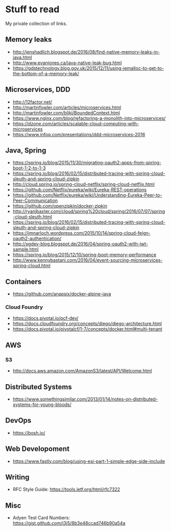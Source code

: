 # Stuff to read

My private collection of links.

## Memory leaks

* http://jenshadlich.blogspot.de/2016/08/find-native-memory-leaks-in-java.html
* http://www.evanjones.ca/java-native-leak-bug.html
* https://gdstechnology.blog.gov.uk/2015/12/11/using-jemalloc-to-get-to-the-bottom-of-a-memory-leak/

## Microservices, DDD

* http://12factor.net/
* http://martinfowler.com/articles/microservices.html
* http://martinfowler.com/bliki/BoundedContext.html
* https://www.nginx.com/blog/refactoring-a-monolith-into-microservices/
* https://dzone.com/articles/scalable-cloud-computing-with-microservices
* https://www.infoq.com/presentations/ddd-microservices-2016

## Java, Spring

* https://spring.io/blog/2015/11/30/migrating-oauth2-apps-from-spring-boot-1-2-to-1-3
* https://spring.io/blog/2016/02/15/distributed-tracing-with-spring-cloud-sleuth-and-spring-cloud-zipkin
* http://cloud.spring.io/spring-cloud-netflix/spring-cloud-netflix.html
* https://github.com/Netflix/eureka/wiki/Eureka-REST-operations
* https://github.com/Netflix/eureka/wiki/Understanding-Eureka-Peer-to-Peer-Communication
* https://github.com/openzipkin/docker-zipkin
* http://ryanjbaxter.com/cloud/spring%20cloud/spring/2016/07/07/spring-cloud-sleuth.html
* https://spring.io/blog/2016/02/15/distributed-tracing-with-spring-cloud-sleuth-and-spring-cloud-zipkin
* https://jmnarloch.wordpress.com/2015/10/14/spring-cloud-feign-oauth2-authentication/
* http://sgdev-blog.blogspot.de/2016/04/spring-oauth2-with-jwt-sample.html
* https://spring.io/blog/2015/12/10/spring-boot-memory-performance
* http://www.kennybastani.com/2016/04/event-sourcing-microservices-spring-cloud.html

## Containers

* https://github.com/anapsix/docker-alpine-java

### Cloud Foundry

* https://docs.pivotal.io/pcf-dev/
* https://docs.cloudfoundry.org/concepts/diego/diego-architecture.html
* https://docs.pivotal.io/pivotalcf/1-7/concepts/docker.html#multi-tenant

## AWS
### S3

* http://docs.aws.amazon.com/AmazonS3/latest/API/Welcome.html

## Distributed Systems

* https://www.somethingsimilar.com/2013/01/14/notes-on-distributed-systems-for-young-bloods/

## DevOps

* https://bosh.io/

## Web Developoment

* https://www.fastly.com/blog/using-esi-part-1-simple-edge-side-include

## Writing

* RFC Style Guide: https://tools.ietf.org/html/rfc7322

## Misc

* Adyen Test Card Numbers: https://gist.github.com/j3j5/8b3e48ccad746b90a54a


